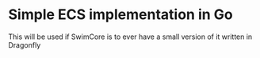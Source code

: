 # Simple ECS implementation in Go 
This will be used if SwimCore is to ever have a small version of it written in Dragonfly

